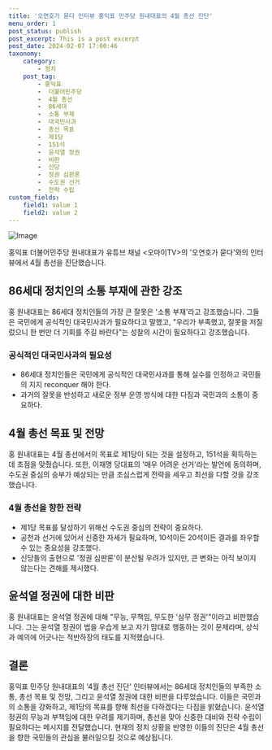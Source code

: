```yaml
---
title: '오연호가 묻다 인터뷰 홍익표 민주당 원내대표의 4월 총선 진단'
menu_order: 1
post_status: publish
post_excerpt: This is a post excerpt
post_date: 2024-02-07 17:00:46
taxonomy:
    category:
        - 정치
    post_tag:
        - 홍익표
        -  더불어민주당
        -  4월 총선
        -  86세대
        -  소통 부재
        -  대국민사과
        -  총선 목표
        -  제1당
        -  151석
        -  윤석열 정권
        -  비판
        -  신당
        -  정권 심판론
        -  수도권 선거
        -  전략 수립
custom_fields:
    field1: value 1
    field2: value 2
---
```


![Image](https://imgnews.pstatic.net/image/047/2024/02/07/0002421606_001_20240207140001131.jpg?type=w647)


홍익표 더불어민주당 원내대표가 유튜브 채널 <오마이TV>의 '오연호가 묻다'와의 인터뷰에서 4월 총선을 진단했습니다.

## 86세대 정치인의 소통 부재에 관한 강조

홍 원내대표는 86세대 정치인들의 가장 큰 잘못은 '소통 부재'라고 강조했습니다. 그들은 국민에게 공식적인 대국민사과가 필요하다고 말했고, "우리가 부족했고, 잘못을 저질렀으니 한 번만 더 기회를 주길 바란다"는 성찰의 시간이 필요하다고 강조했습니다. 

### 공식적인 대국민사과의 필요성

- 86세대 정치인들은 국민에게 공식적인 대국민사과를 통해 실수를 인정하고 국민들의 지지 reconquer 해야 한다.
- 과거의 잘못을 반성하고 새로운 정부 운영 방식에 대한 다짐과 국민과의 소통이 중요하다.

## 4월 총선 목표 및 전망

홍 원내대표는 4월 총선에서의 목표로 제1당이 되는 것을 설정하고, 151석을 획득하는 데 초점을 맞췄습니다. 또한, 이재명 당대표의 '매우 어려운 선거'라는 발언에 동의하며, 수도권 중심의 승부가 예상되는 만큼 조심스럽게 전략을 세우고 최선을 다할 것을 강조했습니다.

### 4월 총선을 향한 전략

- 제1당 목표를 달성하기 위해선 수도권 중심의 전략이 중요하다.
- 공천과 선거에 있어서 신중한 자세가 필요하며, 10석이든 20석이든 결과를 좌우할 수 있는 중요성을 강조했다.
- 신당들의 출현으로 '정권 심판론'이 분산될 우려가 있지만, 큰 변화는 아직 보이지 않는다는 견해를 제시했다.

## 윤석열 정권에 대한 비판

홍 원내대표는 윤석열 정권에 대해 "무능, 무책임, 무도한 '삼무 정권'"이라고 비판했습니다. 그는 윤석열 정권이 법을 우습게 보고 자기 맘대로 행동하는 것이 문제라며, 상식과 예의에 어긋나는 적반하장의 태도를 지적했습니다.

## 결론

홍익표 민주당 원내대표의 '4월 총선 진단' 인터뷰에서는 86세대 정치인들의 부족한 소통, 총선 목표 및 전망, 그리고 윤석열 정권에 대한 비판을 다루었습니다. 이들은 국민과의 소통을 강화하고, 제1당의 목표를 향해 최선을 다하겠다는 다짐을 밝혔습니다. 윤석열 정권의 무능과 부책임에 대한 우려를 제기하며, 총선을 맞아 신중한 대비와 전략 수립이 필요하다는 메시지를 전달했습니다. 현재의 정치 상황을 반영한 이들의 진단은 4월 총선을 향한 국민들의 관심을 불러일으킬 것으로 예상됩니다.
